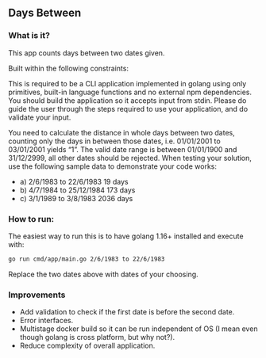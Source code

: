 ## Days Between

### What is it?
This app counts days between two dates given.

Built within the following constraints:

This is required to be a CLI application implemented in golang using only primitives, built-in language functions and no external npm dependencies. You should build the application so it accepts input from stdin. Please do guide the user through the steps required to use your application, and do validate your input.

You need to calculate the distance in whole days between two dates, counting only the days in between those dates, i.e. 01/01/2001 to 03/01/2001 yields “1”. The valid date range is between 01/01/1900 and 31/12/2999, all other dates should be rejected.
When testing your solution, use the following sample data to demonstrate your code works:
- a) 2/6/1983 to 22/6/1983 19 days
- b) 4/7/1984 to 25/12/1984 173 days
- c) 3/1/1989 to 3/8/1983 2036 days
  
### How to run:
The easiest way to run this is to have golang 1.16+ installed and execute with:
```bash
go run cmd/app/main.go 2/6/1983 to 22/6/1983
```
Replace the two dates above with dates of your choosing.

### Improvements
- Add validation to check if the first date is before the second date.
- Error interfaces.
- Multistage docker build so it can be run independent of OS (I mean even though golang is cross platform, but why not?).
- Reduce complexity of overall application.
